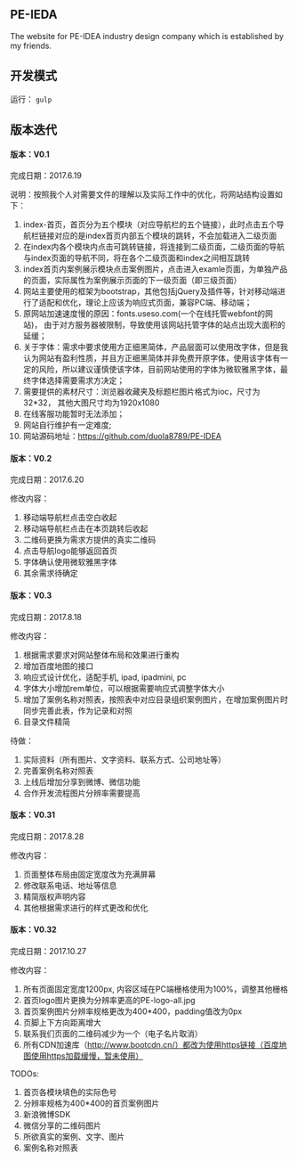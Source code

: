 ## PE-IEDA
The website for PE-IDEA industry design company which is established by my friends.

## 开发模式

运行：
``
gulp
``
## 版本迭代

#### 版本：V0.1

完成日期：2017.6.19

说明：按照我个人对需要文件的理解以及实际工作中的优化，将网站结构设置如下：

1. index-首页，首页分为五个模块（对应导航栏的五个链接），此时点击五个导航栏链接对应的是index首页内部五个模块的跳转，不会加载进入二级页面
2. 在index内各个模块内点击可跳转链接，将连接到二级页面，二级页面的导航与index页面的导航不同，将在各个二级页面和index之间相互跳转
3. index首页内案例展示模块点击案例图片，点击进入examle页面，为单独产品的页面，实际属性为案例展示页面的下一级页面（即三级页面）
4. 网站主要使用的框架为bootstrap，其他包括jQuery及插件等，针对移动端进行了适配和优化，理论上应该为响应式页面，兼容PC端、移动端；
5. 原网站加速速度慢的原因：fonts.useso.com(一个在线托管webfont的网站)， 由于对方服务器被限制，导致使用该网站托管字体的站点出现大面积的延缓；
6. 关于字体：需求中要求使用方正细黑简体，产品层面可以使用改字体，但是我认为网站有盈利性质，并且方正细黑简体并非免费开原字体，使用该字体有一定的风险，所以建议谨慎使该字体，目前网站使用的字体为微软雅黑字体，最终字体选择需要需求方决定；
7. 需要提供的素材尺寸：浏览器收藏夹及标题栏图片格式为ioc，尺寸为32*32， 其他大图尺寸均为1920x1080
8. 在线客服功能暂时无法添加；
9. 网站自行维护有一定难度;
10. 网站源码地址：https://github.com/duola8789/PE-IDEA

#### 版本：V0.2

完成日期：2017.6.20

修改内容：
1. 移动端导航栏点击空白收起
2. 移动端导航栏点击在本页跳转后收起
3. 二维码更换为需求方提供的真实二维码
4. 点击导航logo能够返回首页
5. 字体确认使用微软雅黑字体
6. 其余需求待确定

#### 版本：V0.3

完成日期：2017.8.18

修改内容：
1. 根据需求要求对网站整体布局和效果进行重构
2. 增加百度地图的接口
3. 响应式设计优化，适配手机, ipad, ipadmini, pc
4. 字体大小增加rem单位，可以根据需要响应式调整字体大小
5. 增加了案例名称对照表，按照表中对应目录组织案例图片，在增加案例图片时同步完善此表，作为记录和对照
6. 目录文件精简

待做：
1. 实际资料（所有图片、文字资料、联系方式、公司地址等）
2. 完善案例名称对照表
3. 上线后增加分享到微博、微信功能
4. 合作开发流程图片分辨率需要提高

#### 版本：V0.31

完成日期：2017.8.28

修改内容：
1. 页面整体布局由固定宽度改为充满屏幕
2. 修改联系电话、地址等信息
3. 精简版权声明内容
4. 其他根据需求进行的样式更改和优化


#### 版本：V0.32

完成日期：2017.10.27

修改内容：
1. 所有页面固定宽度1200px, 内容区域在PC端栅格使用为100%，调整其他栅格
2. 首页logo图片更换为分辨率更高的PE-logo-all.jpg
3. 首页案例图片分辨率规格更改为400*400，padding值改为0px
4. 页脚上下方向距离增大
5. 联系我们页面的二维码减少为一个（电子名片取消）
6. 所有CDN加速库（http://www.bootcdn.cn/）都改为使用https链接（百度地图使用https加载缓慢，暂未使用）

TODOs:
1. 首页各模块填色的实际色号
2. 分辨率规格为400*400的首页案例图片
3. 新浪微博SDK
4. 微信分享的二维码图片
5. 所欲真实的案例、文字、图片
5. 案例名称对照表
